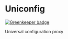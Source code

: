 # Uniconfig

[![Greenkeeper badge](https://badges.greenkeeper.io/offlinehacker/uniconfig.svg)](https://greenkeeper.io/)

Universal configuration proxy
